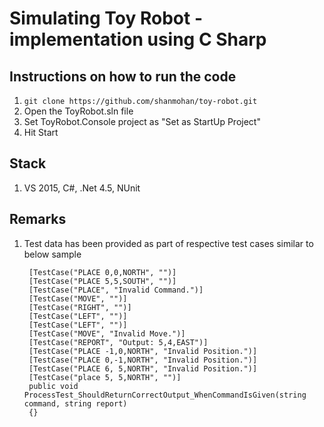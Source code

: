 # Simulating Toy Robot - implementation using C Sharp

## Instructions on how to run the code

1. `git clone https://github.com/shanmohan/toy-robot.git`
2. Open the ToyRobot.sln file
3. Set ToyRobot.Console project as "Set as StartUp Project"
4. Hit Start

## Stack 

1. VS 2015, C#, .Net 4.5, NUnit

## Remarks

1. Test data has been provided as part of respective test cases similar to below sample


        [TestCase("PLACE 0,0,NORTH", "")]
        [TestCase("PLACE 5,5,SOUTH", "")]
        [TestCase("PLACE", "Invalid Command.")]
        [TestCase("MOVE", "")]
        [TestCase("RIGHT", "")]
        [TestCase("LEFT", "")]
        [TestCase("LEFT", "")]
        [TestCase("MOVE", "Invalid Move.")]
        [TestCase("REPORT", "Output: 5,4,EAST")]
        [TestCase("PLACE -1,0,NORTH", "Invalid Position.")]
        [TestCase("PLACE 0,-1,NORTH", "Invalid Position.")]
        [TestCase("PLACE 6, 5,NORTH", "Invalid Position.")]
        [TestCase("place 5, 5,NORTH", "")]
        public void ProcessTest_ShouldReturnCorrectOutput_WhenCommandIsGiven(string command, string report)
		{}
